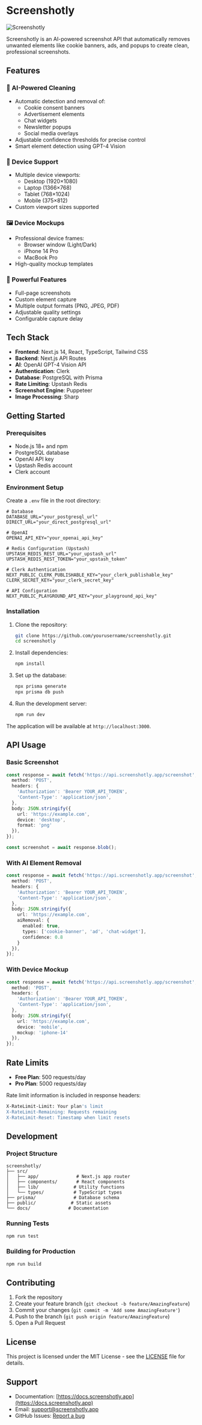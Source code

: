 # Screenshotly

![Screenshotly](public/demo-screenshot.png)

Screenshotly is an AI-powered screenshot API that automatically removes unwanted elements like cookie banners, ads, and popups to create clean, professional screenshots.

## Features

### 🤖 AI-Powered Cleaning
- Automatic detection and removal of:
  - Cookie consent banners
  - Advertisement elements
  - Chat widgets
  - Newsletter popups
  - Social media overlays
- Adjustable confidence thresholds for precise control
- Smart element detection using GPT-4 Vision

### 📱 Device Support
- Multiple device viewports:
  - Desktop (1920×1080)
  - Laptop (1366×768)
  - Tablet (768×1024)
  - Mobile (375×812)
- Custom viewport sizes supported

### 🖼️ Device Mockups
- Professional device frames:
  - Browser window (Light/Dark)
  - iPhone 14 Pro
  - MacBook Pro
- High-quality mockup templates

### 💪 Powerful Features
- Full-page screenshots
- Custom element capture
- Multiple output formats (PNG, JPEG, PDF)
- Adjustable quality settings
- Configurable capture delay

## Tech Stack

- **Frontend**: Next.js 14, React, TypeScript, Tailwind CSS
- **Backend**: Next.js API Routes
- **AI**: OpenAI GPT-4 Vision API
- **Authentication**: Clerk
- **Database**: PostgreSQL with Prisma
- **Rate Limiting**: Upstash Redis
- **Screenshot Engine**: Puppeteer
- **Image Processing**: Sharp

## Getting Started

### Prerequisites

- Node.js 18+ and npm
- PostgreSQL database
- OpenAI API key
- Upstash Redis account
- Clerk account

### Environment Setup

Create a `.env` file in the root directory:

```env
# Database
DATABASE_URL="your_postgresql_url"
DIRECT_URL="your_direct_postgresql_url"

# OpenAI
OPENAI_API_KEY="your_openai_api_key"

# Redis Configuration (Upstash)
UPSTASH_REDIS_REST_URL="your_upstash_url"
UPSTASH_REDIS_REST_TOKEN="your_upstash_token"

# Clerk Authentication
NEXT_PUBLIC_CLERK_PUBLISHABLE_KEY="your_clerk_publishable_key"
CLERK_SECRET_KEY="your_clerk_secret_key"

# API Configuration
NEXT_PUBLIC_PLAYGROUND_API_KEY="your_playground_api_key"
```

### Installation

1. Clone the repository:
   ```bash
   git clone https://github.com/yourusername/screenshotly.git
   cd screenshotly
   ```

2. Install dependencies:
   ```bash
   npm install
   ```

3. Set up the database:
   ```bash
   npx prisma generate
   npx prisma db push
   ```

4. Run the development server:
   ```bash
   npm run dev
   ```

The application will be available at `http://localhost:3000`.

## API Usage

### Basic Screenshot

```typescript
const response = await fetch('https://api.screenshotly.app/screenshot', {
  method: 'POST',
  headers: {
    'Authorization': 'Bearer YOUR_API_TOKEN',
    'Content-Type': 'application/json',
  },
  body: JSON.stringify({
    url: 'https://example.com',
    device: 'desktop',
    format: 'png'
  }),
});

const screenshot = await response.blob();
```

### With AI Element Removal

```typescript
const response = await fetch('https://api.screenshotly.app/screenshot', {
  method: 'POST',
  headers: {
    'Authorization': 'Bearer YOUR_API_TOKEN',
    'Content-Type': 'application/json',
  },
  body: JSON.stringify({
    url: 'https://example.com',
    aiRemoval: {
      enabled: true,
      types: ['cookie-banner', 'ad', 'chat-widget'],
      confidence: 0.8
    }
  }),
});
```

### With Device Mockup

```typescript
const response = await fetch('https://api.screenshotly.app/screenshot', {
  method: 'POST',
  headers: {
    'Authorization': 'Bearer YOUR_API_TOKEN',
    'Content-Type': 'application/json',
  },
  body: JSON.stringify({
    url: 'https://example.com',
    device: 'mobile',
    mockup: 'iphone-14'
  }),
});
```

## Rate Limits

- **Free Plan**: 500 requests/day
- **Pro Plan**: 5000 requests/day

Rate limit information is included in response headers:
```bash
X-RateLimit-Limit: Your plan's limit
X-RateLimit-Remaining: Requests remaining
X-RateLimit-Reset: Timestamp when limit resets
```

## Development

### Project Structure

```
screenshotly/
├── src/
│   ├── app/              # Next.js app router
│   ├── components/       # React components
│   ├── lib/             # Utility functions
│   └── types/           # TypeScript types
├── prisma/              # Database schema
├── public/             # Static assets
└── docs/              # Documentation
```

### Running Tests

```bash
npm run test
```

### Building for Production

```bash
npm run build
```

## Contributing

1. Fork the repository
2. Create your feature branch (`git checkout -b feature/AmazingFeature`)
3. Commit your changes (`git commit -m 'Add some AmazingFeature'`)
4. Push to the branch (`git push origin feature/AmazingFeature`)
5. Open a Pull Request

## License

This project is licensed under the MIT License - see the [LICENSE](LICENSE) file for details.

## Support

- Documentation: [https://docs.screenshotly.app](https://docs.screenshotly.app)
- Email: support@screenshotly.app
- GitHub Issues: [Report a bug](https://github.com/yourusername/screenshotly/issues)
